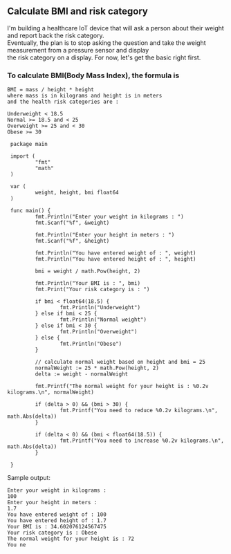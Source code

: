 ## Calculate BMI and risk category


I'm building a healthcare IoT device that will ask a person about their weight and report back the risk category.    
Eventually, the plan is to stop asking the question and take the weight measurement from a pressure sensor and display   
the risk category on a display. For now, let's get the basic right first.

### To calculate BMI(Body Mass Index), the formula is

```
BMI = mass / height * height
where mass is in kilograms and height is in meters
and the health risk categories are :

Underweight < 18.5
Normal >= 18.5 and < 25
Overweight >= 25 and < 30
Obese >= 30
```


```golang
 package main

 import (
         "fmt"
         "math"
 )

 var (
         weight, height, bmi float64
 )

 func main() {
         fmt.Println("Enter your weight in kilograms : ")
         fmt.Scanf("%f", &weight)

         fmt.Println("Enter your height in meters : ")
         fmt.Scanf("%f", &height)

         fmt.Println("You have entered weight of : ", weight)
         fmt.Println("You have entered height of : ", height)

         bmi = weight / math.Pow(height, 2)

         fmt.Println("Your BMI is : ", bmi)
         fmt.Print("Your risk category is : ")

         if bmi < float64(18.5) {
                 fmt.Println("Underweight")
         } else if bmi < 25 {
                 fmt.Println("Normal weight")
         } else if bmi < 30 {
                 fmt.Println("Overweight")
         } else {
                 fmt.Println("Obese")
         }

         // calculate normal weight based on height and bmi = 25
         normalWeight := 25 * math.Pow(height, 2)
         delta := weight - normalWeight

         fmt.Printf("The normal weight for your height is : %0.2v kilograms.\n", normalWeight)

         if (delta > 0) && (bmi > 30) {
                 fmt.Printf("You need to reduce %0.2v kilograms.\n", math.Abs(delta))
         }

         if (delta < 0) && (bmi < float64(18.5)) {
                 fmt.Printf("You need to increase %0.2v kilograms.\n", math.Abs(delta))
         }

 }
 ```
 
Sample output:
```
Enter your weight in kilograms :
100
Enter your height in meters :
1.7
You have entered weight of : 100
You have entered height of : 1.7
Your BMI is : 34.602076124567475
Your risk category is : Obese
The normal weight for your height is : 72
You ne
